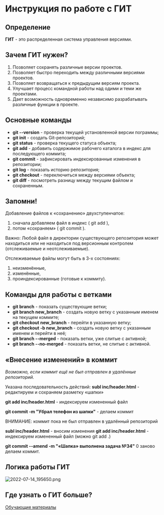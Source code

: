 # Инструкция по работе с ГИТ

## Определение
**ГИТ** - это распределенная система управления версиями.

## Зачем ГИТ нужен?
1. Позволяет сохранять различные версии проектов.
2. Позволяет быстро переходить между различными версиями проектов.
3. Позволяет возвращаться к предыдущим версиям проекта.
4. Улучшает процесс командной работы над одими и теми же проектами.
5. Дает возможность одновременно независимо разрабатывать различные функции в проекте.

## Основные команды
* **git --version** - проверка текущей установленной версии пограммы;
* **git init** - создать Git-репозиторий;
* **git status** - проверка текущего статуса объекта;
* **git add** - добавить содержимое рабочего каталога в индекс для последующего коммита;
* **git commit** - зафиксировать индексированные изменения в репозитории;
* **git log** - показать историю репозитория;
* **git checkout** - переключиться между версиями объекта;
* **git diff** - посмотреть разницу между текущим файлом и сохраненным.

## Запомни!
Добавление файлов к «сохранению» двухступенчатое:
1. сначала добавляем файл в индекс ( git add ),
2. потом «сохраняем» ( git commit ).

Важно: Любой файл в директории существующего репозитория может находиться или
не находиться под версионным контролем (отслеживаемые и
неотслеживаемые).

Отслеживаемые файлы могут быть в 3-х состояниях: 
1. неизменённые,
2. изменённые,
3. проиндексированные (готовые к коммиту).


## Команды для работы с ветками
* **git branch** - показать существующие ветки;
* **git branch new_branch** - создать новую ветку с указанным именем на текущем коммите;
* **git checkout new_branch** - перейти в указанную ветку;
* **git checkout -b new_branch** - создать новую ветку с указанным именем и перейти в неё;
* **git branch --merged** - показать ветки, уже слитые с активной;
* **git branch --no-merged** - показать ветки, не слитые с активной.

## «Внесение изменений» в коммит
*Возможно, если коммит ещё не был отправлен в удалённые репозиторий.*

Указана последовательность действий:
**subl inc/header.html** - редактируем и сохраняем разметку «шапки»

**git add inc/header.html** - индексируем измененный файл

**git commit -m "Убрал телефон из шапки"** - делаем коммит

ВНИМАНИЕ: коммит пока не был отправлен в удалённый репозиторий

**subl inc/header.html** - вносим изменения
**git add inc/header.html** - индексируем измененный файл (можно git add .)

**git commit --amend -m "«Шапка» выполнена задача №34"** 0 заново делаем коммит.

## Логика работы ГИТ
![2022-07-14_195650.png](https://drive.google.com/file/d/1yv_JrhvbmckqpoS9v9tVkYjvIml9HLvr/view?usp=sharing)

## Где узнать о ГИТ больше?
[Обучающие материалы](https://www.atlassian.com/ru/git/tutorials)
